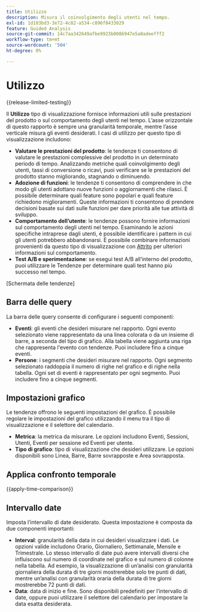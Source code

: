 ```yaml
---
title: Utilizzo
description: Misura il coinvolgimento degli utenti nel tempo.
exl-id: 1d103bd3-3e72-4c82-a534-c896f8433029
feature: Guided Analysis
source-git-commit: 14c7aa342649afbe9923b0086947e5a0adeefff2
workflow-type: tm+mt
source-wordcount: '504'
ht-degree: 0%

---
```


# Utilizzo

{{release-limited-testing}}

Il **Utilizzo** tipo di visualizzazione fornisce informazioni utili sulle prestazioni del prodotto o sul comportamento degli utenti nel tempo. L’asse orizzontale di questo rapporto è sempre una granularità temporale, mentre l’asse verticale misura gli eventi desiderati. I casi di utilizzo per questo tipo di visualizzazione includono:

* **Valutare le prestazioni del prodotto**: le tendenze ti consentono di valutare le prestazioni complessive del prodotto in un determinato periodo di tempo. Analizzando metriche quali coinvolgimento degli utenti, tassi di conversione o ricavi, puoi verificare se le prestazioni del prodotto stanno migliorando, stagnando o diminuendo.
* **Adozione di funzioni**: le tendenze ti consentono di comprendere in che modo gli utenti adottano nuove funzioni o aggiornamenti che rilasci. È possibile determinare quali feature sono popolari e quali feature richiedono miglioramenti. Queste informazioni ti consentono di prendere decisioni basate sui dati sulle funzioni per dare priorità alle tue attività di sviluppo.
* **Comportamento dell’utente**: le tendenze possono fornire informazioni sul comportamento degli utenti nel tempo. Esaminando le azioni specifiche intraprese dagli utenti, è possibile identificare i pattern in cui gli utenti potrebbero abbandonarsi. È possibile combinare informazioni provenienti da questo tipo di visualizzazione con [Attrito](friction.md) per ulteriori informazioni sul comportamento.
* **Test A/B e sperimentazione**: se esegui test A/B all’interno del prodotto, puoi utilizzare le Tendenze per determinare quali test hanno più successo nel tempo.

[Schermata delle tendenze]

## Barra delle query

La barra delle query consente di configurare i seguenti componenti:

* **Eventi**: gli eventi che desideri misurare nel rapporto. Ogni evento selezionato viene rappresentato da una linea colorata o da un insieme di barre, a seconda del tipo di grafico. Alla tabella viene aggiunta una riga che rappresenta l&#39;evento con tendenze. Puoi includere fino a cinque eventi.
* **Persone**: i segmenti che desideri misurare nel rapporto. Ogni segmento selezionato raddoppia il numero di righe nel grafico e di righe nella tabella. Ogni set di eventi è rappresentato per ogni segmento. Puoi includere fino a cinque segmenti.

## Impostazioni grafico

Le tendenze offrono le seguenti impostazioni del grafico. È possibile regolare le impostazioni del grafico utilizzando il menu tra il tipo di visualizzazione e il selettore del calendario.

* **Metrica**: la metrica da misurare. Le opzioni includono Eventi, Sessioni, Utenti, Eventi per sessione ed Eventi per utente.
* **Tipo di grafico**: tipo di visualizzazione che desideri utilizzare. Le opzioni disponibili sono Linea, Barre, Barre sovrapposte e Area sovrapposta.

## Applica confronto temporale

{{apply-time-comparison}}

## Intervallo date

Imposta l’intervallo di date desiderato. Questa impostazione è composta da due componenti importanti:

* **Interval**: granularità della data in cui desideri visualizzare i dati. Le opzioni valide includono Orario, Giornaliero, Settimanale, Mensile e Trimestrale. Lo stesso intervallo di date può avere intervalli diversi che influiscono sul numero di coordinate nel grafico e sul numero di colonne nella tabella. Ad esempio, la visualizzazione di un’analisi con granularità giornaliera della durata di tre giorni mostrerebbe solo tre punti di dati, mentre un’analisi con granularità oraria della durata di tre giorni mostrerebbe 72 punti di dati.
* **Data**: data di inizio e fine. Sono disponibili predefiniti per l’intervallo di date, oppure puoi utilizzare il selettore del calendario per impostare la data esatta desiderata.
